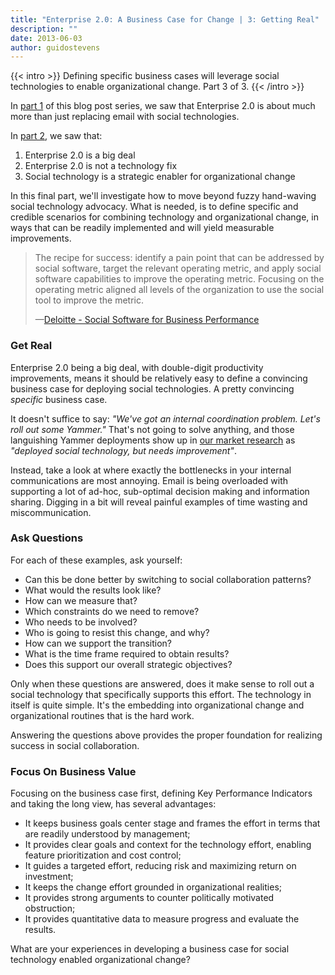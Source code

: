 ```yaml
---
title: "Enterprise 2.0: A Business Case for Change | 3: Getting Real"
description: ""
date: 2013-06-03
author: guidostevens
---
```


{{< intro >}}
Defining specific business cases will leverage social technologies to enable organizational change.
Part 3 of 3.
{{< /intro >}}

In [part 1](/blog/enterprise-20-business-case-part1) of this blog post series, we saw that Enterprise 2.0
is about much more than just replacing email with social technologies.

In [part 2](/blog/enterprise-20-business-case-part2), we saw that:

1. Enterprise 2.0 is a big deal
2. Enterprise 2.0 is not a technology fix
3. Social technology is a strategic enabler for organizational change

In this final part, we'll investigate how to move beyond fuzzy hand-waving
social technology advocacy. What is needed, is to define specific and credible
scenarios for combining technology and organizational change, in ways that
can be readily implemented and will yield measurable improvements.

> The recipe for success: identify a pain point that can be addressed by social software,
> target the relevant operating metric, and apply social software capabilities
> to improve the operating metric. Focusing on the operating metric aligned
> all levels of the organization to use the social tool to improve the metric.
>
> —[Deloitte - Social Software for Business Performance](http://www.deloitte.com/assets/Dcom-UnitedStates/Local%20Assets/Documents/TMT_us_tmt/us_tmt_%20Social%20Software%20for%20Business_031011.pdf)

### Get Real

Enterprise 2.0 being a big deal, with double-digit productivity improvements,
means it should be relatively easy to define a convincing business case
for deploying social technologies.
A pretty convincing *specific* business case.

It doesn't suffice to say:
*"We've got an internal coordination problem. Let's roll out some Yammer."*
That's not going to solve anything, and those languishing Yammer deployments show
up in [our market research](/blog/social-intranet-vibrant-market) as
*"deployed social technology, but needs improvement"*.

Instead, take a look at where exactly the bottlenecks in your internal communications
are most annoying. Email is being overloaded with supporting a lot of ad-hoc,
sub-optimal decision making and information sharing. Digging in a bit will reveal
painful examples of time wasting and miscommunication.

### Ask Questions

For each of these examples, ask yourself:

* Can this be done better by switching to social collaboration patterns?
* What would the results look like?
* How can we measure that?
* Which constraints do we need to remove?
* Who needs to be involved?
* Who is going to resist this change, and why?
* How can we support the transition?
* What is the time frame required to obtain results?
* Does this support our overall strategic objectives?

Only when these questions are answered, does it make sense to roll out a
social technology that specifically supports this effort.
The technology in itself is quite simple. It's the embedding into
organizational change and organizational routines that is the hard work.

Answering the questions above provides the proper foundation
for realizing success in social collaboration.

### Focus On Business Value

Focusing on the business case first, defining Key Performance Indicators
and taking the long view, has several advantages:

* It keeps business goals center stage and frames the effort in terms
  that are readily understood by management;
* It provides clear goals and context for the technology effort,
  enabling feature prioritization and cost control;
* It guides a targeted effort, reducing risk and maximizing return on investment;
* It keeps the change effort grounded in organizational realities;
* It provides strong arguments to counter politically motivated obstruction;
* It provides quantitative data to measure progress and evaluate the results.

What are your experiences in developing a business case
for social technology enabled organizational change?

